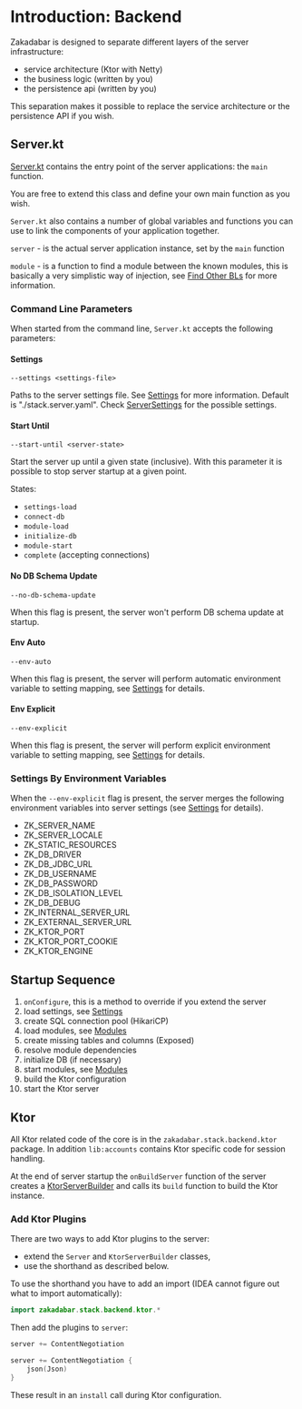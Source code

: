 # Introduction: Backend

Zakadabar is designed to separate different layers of the server infrastructure:

- service architecture (Ktor with Netty)
- the business logic (written by you)
- the persistence api (written by you)

This separation makes it possible to replace the service architecture
or the persistence API if you wish.

## Server.kt

[Server.kt](/core/core/src/jvmMain/kotlin/zakadabar/core/server/Server.kt) contains
the entry point of the server applications: the `main` function. 

You are free to extend this class and define your own main function as you wish.

`Server.kt` also contains a number of global variables and functions you can 
use to link the components of your application together.

`server` - is the actual server application instance, set by the `main` function

`module` - is a function to find a module between the known modules, this
is basically a very simplistic way of injection, see
[Find Other BLs](./BusinessLogic.md#Find-Other-BLs) for more information.

### Command Line Parameters

When started from the command line, `Server.kt` accepts the following parameters:

#### Settings

`--settings <settings-file>`

Paths to the server settings file. See [Settings](./Settings.md) for more information.
Default is "./stack.server.yaml". Check [ServerSettings](/core/core/src/commonMain/kotlin/zakadabar/core/server/ServerSettingsBo.kt)
for the possible settings.

#### Start Until

`--start-until <server-state>`

Start the server up until a given state (inclusive). With this parameter it is possible
to stop server startup at a given point.

States:

- `settings-load`
- `connect-db`
- `module-load`
- `initialize-db`
- `module-start`
- `complete` (accepting connections)

#### No DB Schema Update

`--no-db-schema-update`

When this flag is present, the server won't perform DB schema update at startup.

#### Env Auto

`--env-auto`

When this flag is present, the server will perform automatic environment variable
to setting mapping, see [Settings](./Settings.md) for details.

#### Env Explicit

`--env-explicit`

When this flag is present, the server will perform explicit environment variable
to setting mapping, see [Settings](./Settings.md) for details.

### Settings By Environment Variables

When the `--env-explicit` flag is present, the server merges the following environment
variables into server settings (see [Settings](./Settings.md) for details).

- ZK_SERVER_NAME
- ZK_SERVER_LOCALE
- ZK_STATIC_RESOURCES  
- ZK_DB_DRIVER
- ZK_DB_JDBC_URL
- ZK_DB_USERNAME
- ZK_DB_PASSWORD
- ZK_DB_ISOLATION_LEVEL
- ZK_DB_DEBUG
- ZK_INTERNAL_SERVER_URL
- ZK_EXTERNAL_SERVER_URL  
- ZK_KTOR_PORT
- ZK_KTOR_PORT_COOKIE
- ZK_KTOR_ENGINE

## Startup Sequence

1. `onConfigure`, this is a method to override if you extend the server
1. load settings, see [Settings](./Settings.md)
1. create SQL connection pool (HikariCP)
1. load modules, see [Modules](../common/Modules.md)
1. create missing tables and columns (Exposed)
1. resolve module dependencies
1. initialize DB (if necessary)
1. start modules, see [Modules](../common/Modules.md)
1. build the Ktor configuration
1. start the Ktor server

## Ktor

All Ktor related code of the core is in the `zakadabar.stack.backend.ktor` package.
In addition `lib:accounts` contains Ktor specific code for session handling.

At the end of server startup the `onBuildServer` function of the server creates
a [KtorServerBuilder](/core/core/src/jvmMain/kotlin/zakadabar/core/server/ktor/KtorServerBuilder.kt)
and calls its `build` function to build the Ktor instance.

### Add Ktor Plugins

There are two ways to add Ktor plugins to the server: 

- extend the `Server` and `KtorServerBuilder` classes,
- use the shorthand as described below.

To use the shorthand you have to add an import (IDEA cannot figure
out what to import automatically):

```kotlin
import zakadabar.stack.backend.ktor.*
```

Then add the plugins to `server`:

```kotlin
server += ContentNegotiation
```

```kotlin
server += ContentNegotiation {
    json(Json)
}
```

These result in an `install` call during Ktor configuration.
